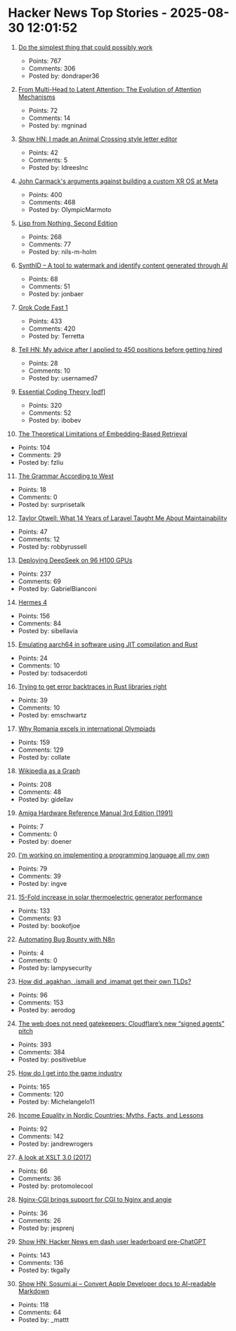 # Hacker News Top Stories - 2025-08-30 12:01:52

1. [Do the simplest thing that could possibly work](https://www.seangoedecke.com/the-simplest-thing-that-could-possibly-work/)
   - Points: 767
   - Comments: 306
   - Posted by: dondraper36

2. [From Multi-Head to Latent Attention: The Evolution of Attention Mechanisms](https://vinithavn.medium.com/from-multi-head-to-latent-attention-the-evolution-of-attention-mechanisms-64e3c0505f24)
   - Points: 72
   - Comments: 14
   - Posted by: mgninad

3. [Show HN: I made an Animal Crossing style letter editor](https://acmail.idreesinc.com)
   - Points: 42
   - Comments: 5
   - Posted by: IdreesInc

4. [John Carmack's arguments against building a custom XR OS at Meta](https://twitter.com/ID_AA_Carmack/status/1961172409920491849)
   - Points: 400
   - Comments: 468
   - Posted by: OlympicMarmoto

5. [Lisp from Nothing, Second Edition](http://t3x.org/lfn/index.html)
   - Points: 268
   - Comments: 77
   - Posted by: nils-m-holm

6. [SynthID – A tool to watermark and identify content generated through AI](https://deepmind.google/science/synthid/)
   - Points: 68
   - Comments: 51
   - Posted by: jonbaer

7. [Grok Code Fast 1](https://x.ai/news/grok-code-fast-1)
   - Points: 433
   - Comments: 420
   - Posted by: Terretta

8. [Tell HN: My advice after I applied to 450 positions before getting hired](undefined)
   - Points: 28
   - Comments: 10
   - Posted by: usernamed7

9. [Essential Coding Theory [pdf]](https://cse.buffalo.edu/faculty/atri/courses/coding-theory/book/web-coding-book.pdf)
   - Points: 320
   - Comments: 52
   - Posted by: ibobev

10. [The Theoretical Limitations of Embedding-Based Retrieval](https://arxiv.org/abs/2508.21038)
   - Points: 104
   - Comments: 29
   - Posted by: fzliu

11. [The Grammar According to West](https://dwest.web.illinois.edu/grammar.html)
   - Points: 18
   - Comments: 0
   - Posted by: surprisetalk

12. [Taylor Otwell: What 14 Years of Laravel Taught Me About Maintainability](https://maintainable.fm/episodes/taylor-otwell-what-14-years-of-laravel-taught-me-about-maintainability)
   - Points: 47
   - Comments: 12
   - Posted by: robbyrussell

13. [Deploying DeepSeek on 96 H100 GPUs](https://lmsys.org/blog/2025-05-05-large-scale-ep/)
   - Points: 237
   - Comments: 69
   - Posted by: GabrielBianconi

14. [Hermes 4](https://hermes4.nousresearch.com/)
   - Points: 156
   - Comments: 84
   - Posted by: sibellavia

15. [Emulating aarch64 in software using JIT compilation and Rust](https://pitsidianak.is/blog/posts/2025-08-25_emulating_aarch64_in_software_using_JIT_compilation.html)
   - Points: 24
   - Comments: 10
   - Posted by: todsacerdoti

16. [Trying to get error backtraces in Rust libraries right](https://www.iroh.computer/blog/error-handling-in-iroh)
   - Points: 39
   - Comments: 10
   - Posted by: emschwartz

17. [Why Romania excels in international Olympiads](https://www.palladiummag.com/2025/08/29/why-romania-excels-in-international-olympiads/)
   - Points: 159
   - Comments: 129
   - Posted by: collate

18. [Wikipedia as a Graph](https://wikigrapher.com/paths)
   - Points: 208
   - Comments: 48
   - Posted by: gidellav

19. [Amiga Hardware Reference Manual 3rd Edition (1991)](https://archive.org/details/amiga-hardware-reference-manual-3rd-edition)
   - Points: 7
   - Comments: 0
   - Posted by: doener

20. [I'm working on implementing a programming language all my own](https://eli.li/to-the-surprise-of-literally-no-one-im-working-on-implementing-a-programming-language-all-my-own)
   - Points: 79
   - Comments: 39
   - Posted by: ingve

21. [15-Fold increase in solar thermoelectric generator performance](https://www.nature.com/articles/s41377-025-01916-9)
   - Points: 133
   - Comments: 93
   - Posted by: bookofjoe

22. [Automating Bug Bounty with N8n](https://www.lampysecurity.com/post/automating-bug-bounty-with-n8n)
   - Points: 4
   - Comments: 0
   - Posted by: lampysecurity

23. [How did .agakhan, .ismaili and .imamat get their own TLDs?](https://data.iana.org/TLD/tlds-alpha-by-domain.txt)
   - Points: 96
   - Comments: 153
   - Posted by: aerodog

24. [The web does not need gatekeepers: Cloudflare’s new “signed agents” pitch](https://positiveblue.substack.com/p/the-web-does-not-need-gatekeepers)
   - Points: 393
   - Comments: 384
   - Posted by: positiveblue

25. [How do I get into the game industry](https://garry.net/posts/how-do-i-get-into-the-game-industry)
   - Points: 165
   - Comments: 120
   - Posted by: Michelangelo11

26. [Income Equality in Nordic Countries: Myths, Facts, and Lessons](https://www.aeaweb.org/articles?id=10.1257/jel.20251636)
   - Points: 92
   - Comments: 142
   - Posted by: jandrewrogers

27. [A look at XSLT 3.0 (2017)](https://www.xml.com/articles/2017/02/14/why-you-should-be-using-xslt-30/)
   - Points: 66
   - Comments: 36
   - Posted by: protomolecool

28. [Nginx-CGI brings support for CGI to Nginx and angie](https://github.com/pjincz/nginx-cgi)
   - Points: 36
   - Comments: 26
   - Posted by: jesprenj

29. [Show HN: Hacker News em dash user leaderboard pre-ChatGPT](https://www.gally.net/miscellaneous/hn-em-dash-user-leaderboard.html)
   - Points: 143
   - Comments: 136
   - Posted by: tkgally

30. [Show HN: Sosumi.ai – Convert Apple Developer docs to AI-readable Markdown](https://sosumi.ai/)
   - Points: 118
   - Comments: 64
   - Posted by: _mattt

